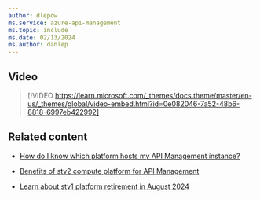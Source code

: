 ```yaml
---
author: dlepow
ms.service: azure-api-management
ms.topic: include
ms.date: 02/13/2024
ms.author: danlep
---
```

## Video

> [!VIDEO https://learn.microsoft.com/_themes/docs.theme/master/en-us/_themes/global/video-embed.html?id=0e082046-7a52-48b6-8818-6997eb422992]
>

## Related content

* [How do I know which platform hosts my API Management instance?](../articles/api-management/compute-infrastructure.md#how-do-i-know-which-platform-hosts-my-api-management-instance)

*  [Benefits of stv2 compute platform for API Management](../articles/api-management/compute-infrastructure.md)

* [Learn about stv1 platform retirement in August 2024](../articles/api-management/breaking-changes/stv1-platform-retirement-august-2024.md)